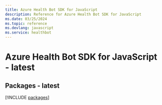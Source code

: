 ```yaml
---
title: Azure Health Bot SDK for JavaScript
description: Reference for Azure Health Bot SDK for JavaScript
ms.date: 03/25/2024
ms.topic: reference
ms.devlang: javascript
ms.service: healthbot
---
```

# Azure Health Bot SDK for JavaScript - latest
## Packages - latest
[!INCLUDE [packages](health-bot-index.md)]